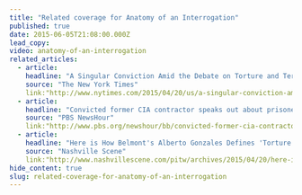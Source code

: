 ```yaml
---
title: "Related coverage for Anatomy of an Interrogation"
published: true
date: 2015-06-05T21:08:00.000Z
lead_copy:
video: anatomy-of-an-interrogation
related_articles:
  - article:
    headline: "A Singular Conviction Amid the Debate on Torture and Terrorism"
    source: "The New York Times"
    link:"http://www.nytimes.com/2015/04/20/us/a-singular-conviction-amid-the-debate-on-torture-and-terrorism.html"
  - article:
    headline: "Convicted former CIA contractor speaks out about prisoner interrogation"
    source: "PBS NewsHour"
    link:"http://www.pbs.org/newshour/bb/convicted-former-cia-contractor-speaks-prisoner-interrogation/"
  - article:
    headline: "Here is How Belmont's Alberto Gonzales Defines 'Torture'"
    source: "Nashville Scene"
    link:"http://www.nashvillescene.com/pitw/archives/2015/04/20/here-is-how-belmonts-alberto-gonzales-defines-torture"
hide_content: true
slug: related-coverage-for-anatomy-of-an-interrogation
---
```



